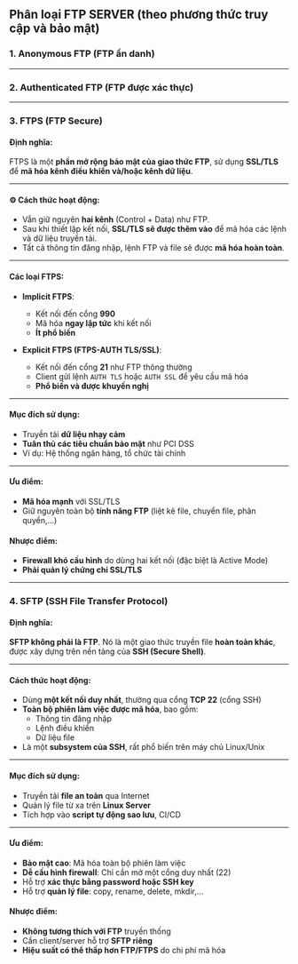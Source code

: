 ## Phân loại FTP SERVER (theo phương thức truy cập và bảo mật)

### 1. Anonymous FTP (FTP ẩn danh)
---
### 2. Authenticated FTP (FTP được xác thực)
---
### 3. FTPS (FTP Secure)

####  Định nghĩa:
FTPS là một **phần mở rộng bảo mật của giao thức FTP**, sử dụng **SSL/TLS** để **mã hóa kênh điều khiển và/hoặc kênh dữ liệu**.

---

#### ⚙️ Cách thức hoạt động:
- Vẫn giữ nguyên **hai kênh** (Control + Data) như FTP.
- Sau khi thiết lập kết nối, **SSL/TLS sẽ được thêm vào** để mã hóa các lệnh và dữ liệu truyền tải.
- Tất cả thông tin đăng nhập, lệnh FTP và file sẽ được **mã hóa hoàn toàn**.

---

####  Các loại FTPS:
- **Implicit FTPS**:
  - Kết nối đến cổng **990**
  - Mã hóa **ngay lập tức** khi kết nối
  - **Ít phổ biến**
  
- **Explicit FTPS (FTPS-AUTH TLS/SSL)**:
  - Kết nối đến cổng **21** như FTP thông thường
  - Client gửi lệnh `AUTH TLS` hoặc `AUTH SSL` để yêu cầu mã hóa
  - **Phổ biến và được khuyến nghị**

---

####  Mục đích sử dụng:
- Truyền tải **dữ liệu nhạy cảm**
- **Tuân thủ các tiêu chuẩn bảo mật** như PCI DSS
- Ví dụ: Hệ thống ngân hàng, tổ chức tài chính

---

####  Ưu điểm:
- **Mã hóa mạnh** với SSL/TLS
- Giữ nguyên toàn bộ **tính năng FTP** (liệt kê file, chuyển file, phân quyền,...)

####  Nhược điểm:
- **Firewall khó cấu hình** do dùng hai kết nối (đặc biệt là Active Mode)
- **Phải quản lý chứng chỉ SSL/TLS**

---

###  4. SFTP (SSH File Transfer Protocol)

####  Định nghĩa:
**SFTP không phải là FTP**. Nó là một giao thức truyền file **hoàn toàn khác**, được xây dựng trên nền tảng của **SSH (Secure Shell)**.

---

####  Cách thức hoạt động:
- Dùng **một kết nối duy nhất**, thường qua cổng **TCP 22** (cổng SSH)
- **Toàn bộ phiên làm việc được mã hóa**, bao gồm:
  - Thông tin đăng nhập
  - Lệnh điều khiển
  - Dữ liệu file
- Là một **subsystem của SSH**, rất phổ biến trên máy chủ Linux/Unix

---

####  Mục đích sử dụng:
- Truyền tải **file an toàn** qua Internet
- Quản lý file từ xa trên **Linux Server**
- Tích hợp vào **script tự động sao lưu**, CI/CD

---

####  Ưu điểm:
- **Bảo mật cao**: Mã hóa toàn bộ phiên làm việc
- **Dễ cấu hình firewall**: Chỉ cần mở một cổng duy nhất (22)
- Hỗ trợ **xác thực bằng password hoặc SSH key**
- Hỗ trợ **quản lý file**: copy, rename, delete, mkdir,...

####  Nhược điểm:
- **Không tương thích với FTP** truyền thống
- Cần client/server hỗ trợ **SFTP riêng**
- **Hiệu suất có thể thấp hơn FTP/FTPS** do chi phí mã hóa


 

